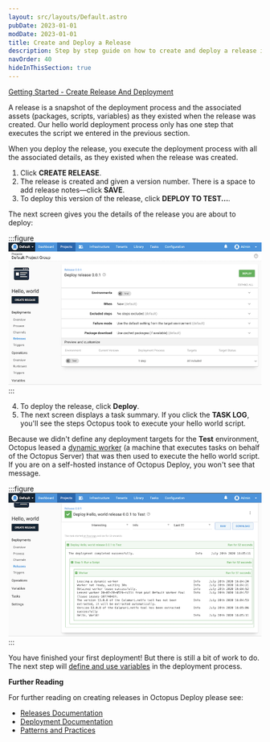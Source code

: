 ```yaml
---
layout: src/layouts/Default.astro
pubDate: 2023-01-01
modDate: 2023-01-01
title: Create and Deploy a Release
description: Step by step guide on how to create and deploy a release in Octopus Deploy
navOrder: 40
hideInThisSection: true
---
```


[Getting Started - Create Release And Deployment](https://www.youtube.com/watch?v=syfl59pR4ZU)

A release is a snapshot of the deployment process and the associated assets (packages, scripts, variables) as they existed when the release was created. Our hello world deployment process only has one step that executes the script we entered in the previous section.

When you deploy the release, you execute the deployment process with all the associated details, as they existed when the release was created.

1. Click **CREATE RELEASE**.
1. The release is created and given a version number. There is a space to add release notes—click **SAVE**.
1. To deploy this version of the release, click **DEPLOY TO TEST...**.

The next screen gives you the details of the release you are about to deploy:

:::figure
![Deploy release screen in the Octopus Web Portal](/docs/getting-started/first-deployment/legacy-guide/images/deploy-release.png "width=500")
:::

4. To deploy the release, click **Deploy**.
5. The next screen displays a task summary. If you click the **TASK LOG**, you'll see the steps Octopus took to execute your hello world script.

Because we didn't define any deployment targets for the **Test** environment, Octopus leased a [dynamic worker](/docs/infrastructure/workers/dynamic-worker-pools/#on-demand) (a machine that executes tasks on behalf of the Octopus Server) that was then used to execute the hello world script.  If you are on a self-hosted instance of Octopus Deploy, you won't see that message.

:::figure
![The results of the Hello world deployment](/docs/getting-started/first-deployment/legacy-guide/images/deployed-release.png "width=500")
:::

You have finished your first deployment!  But there is still a bit of work to do.  The next step will [define and use variables](/docs/getting-started/first-deployment/define-and-use-variables) in the deployment process.

**Further Reading**

For further reading on creating releases in Octopus Deploy please see:

- [Releases Documentation](/docs/releases)
- [Deployment Documentation](/docs/deployments)
- [Patterns and Practices](/docs/deployments/patterns)
